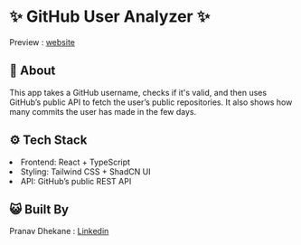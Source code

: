 # ✨ GitHub User Analyzer ✨

Preview : <a href="https://github-user-anaylzer.netlify.app/">website</a>

## 📖 About

This app takes a GitHub username, checks if it's valid, and then uses GitHub’s public API to fetch the user’s public repositories. It also shows how many commits the user has made in the few days.

## ⚙️ Tech Stack

<li><span>Frontend:</span> React + TypeScript</li>
<li><span>Styling:</span> Tailwind CSS + ShadCN UI</li>
<li><span>API:</span> GitHub’s public REST API</li>

## 😺 Built By

Pranav Dhekane : 
<a href="https://www.linkedin.com/in/pranav-dhekane-293047292/">Linkedin</a>